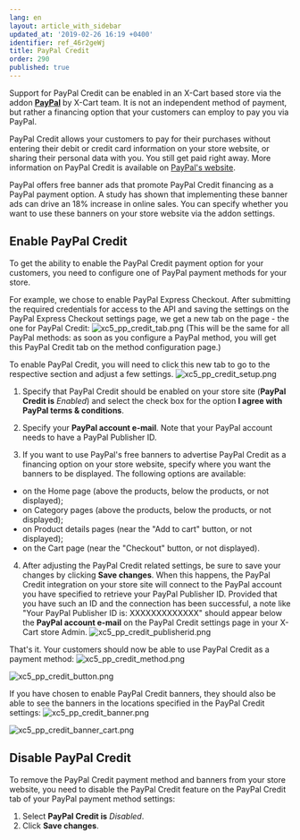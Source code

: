 ```yaml
---
lang: en
layout: article_with_sidebar
updated_at: '2019-02-26 16:19 +0400'
identifier: ref_46r2geWj
title: PayPal Credit
order: 290
published: true
---
```

Support for PayPal Credit can be enabled in an X-Cart based store via the addon **[PayPal](https://market.x-cart.com/addons/paypal.html "PayPal addon")** by X-Cart team. It is not an independent method of payment, but rather a financing option that your customers can employ to pay you via PayPal.  

PayPal Credit allows your customers to pay for their purchases without entering their debit or credit card information on your store website, or sharing their personal data with you. You still get paid right away. 
More information on PayPal Credit is available on [PayPal's website](https://www.paypal.com/us/webapps/mpp/paypal-credit).

PayPal offers free banner ads that promote PayPal Credit financing as a PayPal payment option. A study has shown that implementing these banner ads can drive an 18% increase in online sales. You can specify whether you want to use these banners on your store website via the addon settings.

## Enable PayPal Credit
To get the ability to enable the PayPal Credit payment option for your customers, you need to configure one of PayPal payment methods for your store.

For example, we chose to enable PayPal Express Checkout. After submitting the required credentials for access to the API and saving the settings on the PayPal Express Checkout settings page, we get a new tab on the page - the one for PayPal Credit:
     ![xc5_pp_credit_tab.png]({{site.baseurl}}/attachments/ref_46r2geWj/xc5_pp_credit_tab.png)
     (This will be the same for all PayPal methods: as soon as you configure a PayPal method, you will get this PayPal Credit tab on the method configuration page.)

To enable PayPal Credit, you will need to click this new tab to go to the respective section and adjust a few settings.
     ![xc5_pp_credit_setup.png]({{site.baseurl}}/attachments/ref_46r2geWj/xc5_pp_credit_setup.png)

  1. Specify that PayPal Credit should be enabled on your store site (**PayPal Credit is** _Enabled_) and select the check box for the option **I agree with PayPal terms & conditions**. 

  2. Specify your **PayPal account e-mail**. Note that your PayPal account needs to have a PayPal Publisher ID.

  3. If you want to use PayPal's free banners to advertise PayPal Credit as a financing option on your store website, specify where you want the banners to be displayed. The following options are available:
   * on the Home page (above the products, below the products, or not displayed);
   * on Category pages (above the products, below the products, or not displayed);
   * on Product details pages (near the "Add to cart" button, or not displayed);
   * on the Cart page (near the "Checkout" button, or not displayed).

  4. After adjusting the PayPal Credit related settings, be sure to save your changes by clicking **Save changes**. When this happens, the PayPal Credit integration on your store site will connect to the PayPal account you have specified to retrieve your PayPal Publisher ID. Provided that you have such an ID and the connection has been successful, a note like "Your PayPal Publisher ID is: XXXXXXXXXXXXX" should appear below the **PayPal account e-mail** on the PayPal Credit settings page in your X-Cart store Admin. 
     ![xc5_pp_credit_publisherid.png]({{site.baseurl}}/attachments/ref_46r2geWj/xc5_pp_credit_publisherid.png)

That's it. Your customers should now be able to use PayPal Credit as a payment method:
   ![xc5_pp_credit_method.png]({{site.baseurl}}/attachments/ref_46r2geWj/xc5_pp_credit_method.png)

   ![xc5_pp_credit_button.png]({{site.baseurl}}/attachments/ref_46r2geWj/xc5_pp_credit_button.png)

If you have chosen to enable PayPal Credit banners, they should also be able to see the banners in the locations specified in the PayPal Credit settings:
   ![xc5_pp_credit_banner.png]({{site.baseurl}}/attachments/ref_46r2geWj/xc5_pp_credit_banner.png)

   ![xc5_pp_credit_banner_cart.png]({{site.baseurl}}/attachments/ref_46r2geWj/xc5_pp_credit_banner_cart.png)

## Disable PayPal Credit
To remove the PayPal Credit payment method and banners from your store website, you need to disable the PayPal Credit feature on the PayPal Credit tab of your PayPal payment method settings:

1. Select **PayPal Credit is** _Disabled_.
2. Click **Save changes**.


